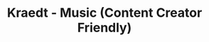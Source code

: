 ---
layout: music
title: Kraedt - Music (Content Creator Friendly)
permalink: /music-creator-friendly/
filter-safe: true
---